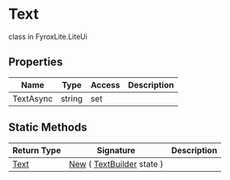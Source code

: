 # Text
class in FyroxLite.LiteUi
## Properties
| Name | Type | Access | Description |
|---|---|---|---|
| TextAsync | string | set |  |
## Static Methods
| Return Type | Signature | Description |
|---|---|---|
| [Text](../LiteUi/Text.md) | [New](##) ( [TextBuilder](../LiteUi/TextBuilder.md) state ) |  |

